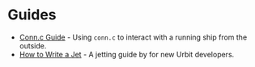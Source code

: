 # Guides

- [Conn.c Guide](conn.md) - Using `conn.c` to interact with a running ship from the outside.
- [How to Write a Jet](jetting.md) - A jetting guide by for new Urbit developers.
